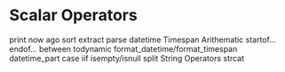 Scalar Operators
=================
print
now
ago
sort
extract
parse
datetime
Timespan Arithematic
startof...
endof...
between
todynamic
format_datetime/format_timespan
datetime_part
case
iif
isempty/isnull
split
String Operators
strcat